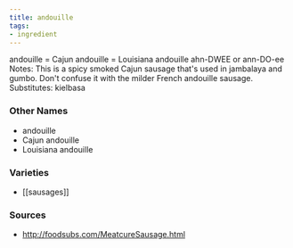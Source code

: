 ```yaml
---
title: andouille
tags:
- ingredient
---
```

andouille = Cajun andouille = Louisiana andouille ahn-DWEE or ann-DO-ee Notes: This is a spicy smoked Cajun sausage that's used in jambalaya and gumbo. Don't confuse it with the milder French andouille sausage. Substitutes: kielbasa

### Other Names

* andouille
* Cajun andouille
* Louisiana andouille

### Varieties

* [[sausages]]

### Sources
* http://foodsubs.com/MeatcureSausage.html
